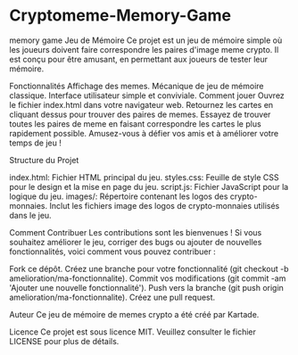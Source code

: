 # Cryptomeme-Memory-Game
memory game
Jeu de Mémoire 
Ce projet est un jeu de mémoire simple où les joueurs doivent faire correspondre les paires d'image meme crypto. Il est conçu pour être amusant, en permettant aux joueurs de tester leur mémoire.

Fonctionnalités
Affichage des memes.
Mécanique de jeu de mémoire classique.
Interface utilisateur simple et conviviale.
Comment jouer
Ouvrez le fichier index.html dans votre navigateur web.
Retournez les cartes en cliquant dessus pour trouver des paires de memes.
Essayez de trouver toutes les paires de meme en faisant correspondre les cartes le plus rapidement possible.
Amusez-vous à défier vos amis et à améliorer votre temps de jeu !

Structure du Projet

index.html: Fichier HTML principal du jeu.
styles.css: Feuille de style CSS pour le design et la mise en page du jeu.
script.js: Fichier JavaScript pour la logique du jeu.
images/: Répertoire contenant les logos des crypto-monnaies.
Inclut les fichiers image des logos de crypto-monnaies utilisés dans le jeu.

Comment Contribuer
Les contributions sont les bienvenues ! Si vous souhaitez améliorer le jeu, corriger des bugs ou ajouter de nouvelles fonctionnalités, voici comment vous pouvez contribuer :

Fork ce dépôt.
Créez une branche pour votre fonctionnalité (git checkout -b amelioration/ma-fonctionnalite).
Commit vos modifications (git commit -am 'Ajouter une nouvelle fonctionnalité').
Push vers la branche (git push origin amelioration/ma-fonctionnalite).
Créez une pull request.

Auteur
Ce jeu de mémoire de memes crypto a été créé par Kartade.

Licence
Ce projet est sous licence MIT. Veuillez consulter le fichier LICENSE pour plus de détails.
